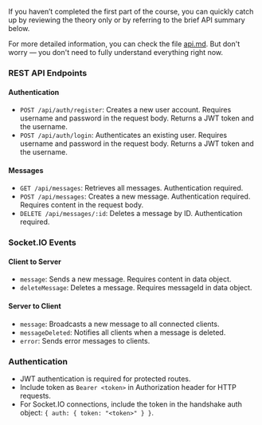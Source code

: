 If you haven’t completed the first part of the course, you can quickly catch up by reviewing the theory only or by referring to the brief API summary below.

For more detailed information, you can check the file [api.md](course://Frontend/Introduction/backend_connection/api.md). 
But don't worry — you don't need to fully understand everything right now.

### REST API Endpoints

#### Authentication
- `POST /api/auth/register`: Creates a new user account. Requires username and password in the request body. Returns a JWT token and the username.
- `POST /api/auth/login`: Authenticates an existing user. Requires username and password in the request body. Returns a JWT token and the username.

#### Messages
- `GET /api/messages`: Retrieves all messages. Authentication required.
- `POST /api/messages`: Creates a new message. Authentication required. Requires content in the request body.
- `DELETE /api/messages/:id`: Deletes a message by ID. Authentication required.


### Socket.IO Events

#### Client to Server
- `message`: Sends a new message. Requires content in data object.
- `deleteMessage`: Deletes a message. Requires messageId in data object.

#### Server to Client
- `message`: Broadcasts a new message to all connected clients.
- `messageDeleted`: Notifies all clients when a message is deleted.
- `error`: Sends error messages to clients.

### Authentication
- JWT authentication is required for protected routes.
- Include token as `Bearer <token>` in Authorization header for HTTP requests.
- For Socket.IO connections, include the token in the handshake auth object: `{ auth: { token: "<token>" } }`.
